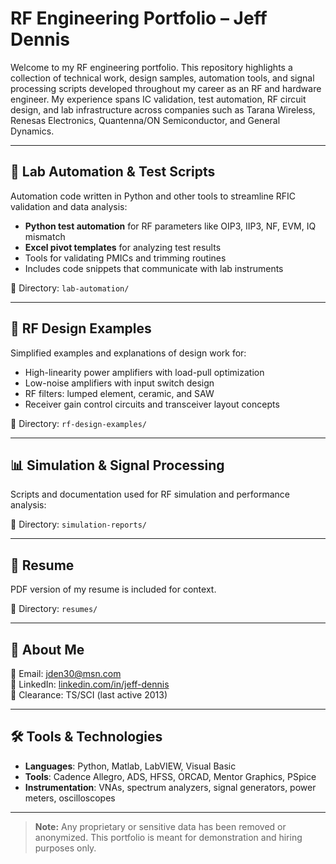 # RF Engineering Portfolio – Jeff Dennis

Welcome to my RF engineering portfolio. This repository highlights a collection of technical work, design samples, automation tools, and signal processing scripts developed throughout my career as an RF and hardware engineer. My experience spans IC validation, test automation, RF circuit design, and lab infrastructure across companies such as Tarana Wireless, Renesas Electronics, Quantenna/ON Semiconductor, and General Dynamics.

---

## 🔧 Lab Automation & Test Scripts

Automation code written in Python and other tools to streamline RFIC validation and data analysis:
- **Python test automation** for RF parameters like OIP3, IIP3, NF, EVM, IQ mismatch
- **Excel pivot templates** for analyzing test results
- Tools for validating PMICs and trimming routines
- Includes code snippets that communicate with lab instruments

📂 Directory: `lab-automation/`

---

## 📡 RF Design Examples

Simplified examples and explanations of design work for:
- High-linearity power amplifiers with load-pull optimization
- Low-noise amplifiers with input switch design
- RF filters: lumped element, ceramic, and SAW
- Receiver gain control circuits and transceiver layout concepts

📂 Directory: `rf-design-examples/`

---

## 📊 Simulation & Signal Processing

Scripts and documentation used for RF simulation and performance analysis:


📂 Directory: `simulation-reports/`

---

## 📄 Resume

PDF version of my resume is included for context.

📂 Directory: `resumes/`

---

## 🔗 About Me

📧 Email: jden30@msn.com  
🔗 LinkedIn: [linkedin.com/in/jeff-dennis](https://linkedin.com/in/jeff-dennis-6b0a74a)  
🔬 Clearance: TS/SCI (last active 2013)

---

## 🛠️ Tools & Technologies

- **Languages**: Python, Matlab, LabVIEW, Visual Basic
- **Tools**: Cadence Allegro, ADS, HFSS, ORCAD, Mentor Graphics, PSpice
- **Instrumentation**: VNAs, spectrum analyzers, signal generators, power meters, oscilloscopes

---

> **Note:** Any proprietary or sensitive data has been removed or anonymized. This portfolio is meant for demonstration and hiring purposes only.
